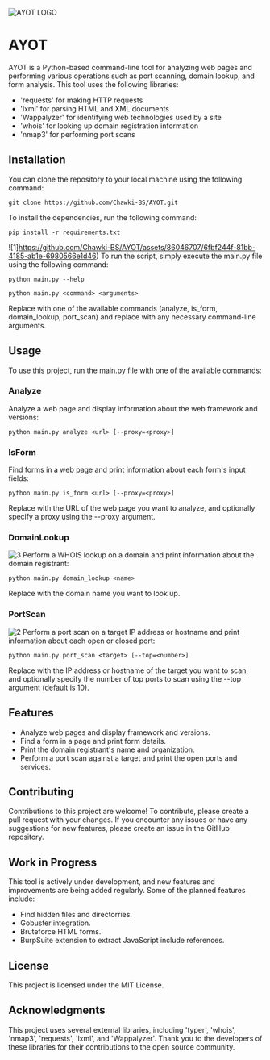 ![AYOT LOGO](https://github.com/Chawki-BS/AYOT/assets/86046707/37e37b2a-351f-42f6-a88e-04449fd3ad3b)
# AYOT
AYOT is a Python-based command-line tool for analyzing web pages and performing various operations such as port scanning, domain lookup, and form analysis. This tool uses the following libraries:
- 'requests' for making HTTP requests
- 'lxml' for parsing HTML and XML documents
- 'Wappalyzer' for identifying web technologies used by a site
- 'whois' for looking up domain registration information
- 'nmap3' for performing port scans
## Installation
You can clone the repository to your local machine using the following command:
```
git clone https://github.com/Chawki-BS/AYOT.git
```
To install the dependencies, run the following command:
```
pip install -r requirements.txt
```
![1]https://github.com/Chawki-BS/AYOT/assets/86046707/6fbf244f-81bb-4185-ab1e-6980566e1d46)
To run the script, simply execute the main.py file using the following command:
```
python main.py --help
```
```
python main.py <command> <arguments>
```
Replace <command> with one of the available commands (analyze, is_form, domain_lookup, port_scan) and replace <arguments> with any necessary command-line arguments.
## Usage
To use this project, run the main.py file with one of the available commands:
### Analyze 
Analyze a web page and display information about the web framework and versions:
```
python main.py analyze <url> [--proxy=<proxy>]
```
### IsForm
Find forms in a web page and print information about each form's input fields:
```
python main.py is_form <url> [--proxy=<proxy>]
```
Replace <url> with the URL of the web page you want to analyze, and optionally specify a proxy using the --proxy argument.
### DomainLookup
![3](https://user-images.githubusercontent.com/86046707/235796418-ec8e5bb6-641a-4be4-bda5-273c3be2dee4.PNG)
Perform a WHOIS lookup on a domain and print information about the domain registrant:
```
python main.py domain_lookup <name>
```
Replace <name> with the domain name you want to look up.
### PortScan
![2](https://user-images.githubusercontent.com/86046707/235796235-d2e5ddd2-aca7-4041-bcd0-a611f5e970e9.PNG)
Perform a port scan on a target IP address or hostname and print information about each open or closed port:
```
python main.py port_scan <target> [--top=<number>]
```
Replace <target> with the IP address or hostname of the target you want to scan, and optionally specify the number of top ports to scan using the --top argument (default is 10).
## Features 
- Analyze web pages and display framework and versions.
- Find a form in a page and print form details.
- Print the domain registrant's name and organization.
- Perform a port scan against a target and print the open ports and services.
## Contributing
Contributions to this project are welcome! To contribute, please create a pull request with your changes. If you encounter any issues or have any suggestions for new features, please create an issue in the GitHub repository.
## Work in Progress
This tool is actively under development, and new features and improvements are being added regularly. Some of the planned features include:
- Find hidden files and directorries.
- Gobuster integration.
- Bruteforce HTML forms.
- BurpSuite extension to extract JavaScript include references.
## License
This project is licensed under the MIT License.
## Acknowledgments
This project uses several external libraries, including 'typer', 'whois', 'nmap3', 'requests', 'lxml', and 'Wappalyzer'. Thank you to the developers of these libraries for their contributions to the open source community.
